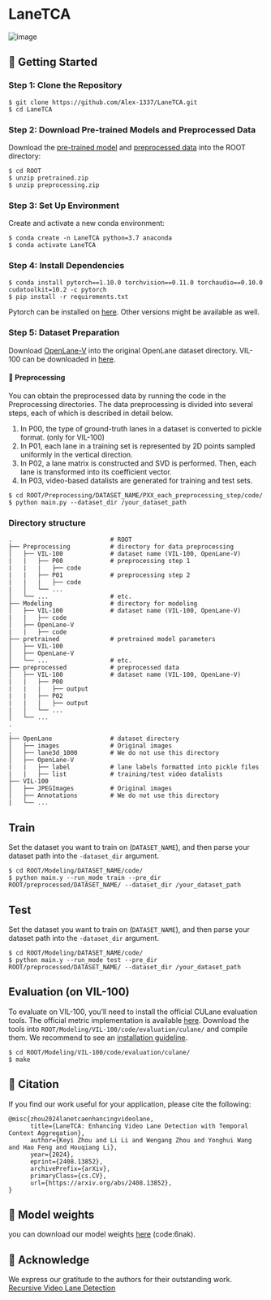 # LaneTCA



![image](https://github.com/user-attachments/assets/75f47f23-f4c0-4f92-8d53-cb9f926dd552)



## :postal_horn: Getting Started

### Step 1: Clone the Repository
```
$ git clone https://github.com/Alex-1337/LaneTCA.git
$ cd LaneTCA
```

### Step 2: Download Pre-trained Models and Preprocessed Data
Download the [pre-trained model](https://drive.google.com/file/d/1PjbN2uQ-7DgFJjApH1vRx81vEo_Tvn-9/view) and [preprocessed data](https://drive.google.com/file/d/14JI2BIwJ677_rCBLGQiHvl6IF-n0LIwH/view) into the ROOT directory:
```
$ cd ROOT
$ unzip pretrained.zip
$ unzip preprocessing.zip
```
### Step 3: Set Up Environment
Create and activate a new conda environment:
```
$ conda create -n LaneTCA python=3.7 anaconda
$ conda activate LaneTCA
```
### Step 4: Install Dependencies
```
$ conda install pytorch==1.10.0 torchvision==0.11.0 torchaudio==0.10.0 cudatoolkit=10.2 -c pytorch
$ pip install -r requirements.txt
```
Pytorch can be installed on [here](https://pytorch.org/get-started/previous-versions/). Other versions might be available as well.

### Step 5: Dataset Preparation
Download [OpenLane-V](https://drive.google.com/file/d/1Jf7g1EG2oL9uVi9a1Fk80Iqtd1Bvb0V7/view?usp=sharing) into the original OpenLane dataset directory. VIL-100 can be downloaded in [here](https://github.com/yujun0-0/MMA-Net).

#### :bookmark_tabs: Preprocessing
You can obtain the preprocessed data by running the code in the Preprocessing directories. The data preprocessing is divided into several steps, each of which is described in detail below.
1. In P00, the type of ground-truth lanes in a dataset is converted to pickle format. (only for VIL-100)
2. In P01, each lane in a training set is represented by 2D points sampled uniformly in the vertical direction.
3. In P02, a lane matrix is constructed and SVD is performed. Then, each lane is transformed into its coefficient vector.
4. In P03, video-based datalists are generated for training and test sets.

```
$ cd ROOT/Preprocessing/DATASET_NAME/PXX_each_preprocessing_step/code/
$ python main.py --dataset_dir /your_dataset_path 
```

    
### Directory structure
    .                           # ROOT
    ├── Preprocessing           # directory for data preprocessing
    │   ├── VIL-100             # dataset name (VIL-100, OpenLane-V)
    |   |   ├── P00             # preprocessing step 1
    |   |   |   ├── code
    |   |   ├── P01             # preprocessing step 2
    |   |   |   ├── code
    |   │   └── ...
    │   └── ...                 # etc.
    ├── Modeling                # directory for modeling
    │   ├── VIL-100             # dataset name (VIL-100, OpenLane-V)
    |   |   ├── code            
    │   ├── OpenLane-V           
    |   |   ├── code            
    ├── pretrained              # pretrained model parameters 
    │   ├── VIL-100              
    │   ├── OpenLane-V            
    │   └── ...                 # etc.
    ├── preprocessed            # preprocessed data
    │   ├── VIL-100             # dataset name (VIL-100, OpenLane-V)
    |   |   ├── P00             
    |   |   |   ├── output
    |   |   ├── P02             
    |   |   |   ├── output
    |   │   └── ...
    │   └── ...
    .
    .                           
    ├── OpenLane                # dataset directory
    │   ├── images              # Original images
    │   ├── lane3d_1000         # We do not use this directory
    │   ├── OpenLane-V
    |   |   ├── label           # lane labels formatted into pickle files
    |   |   ├── list            # training/test video datalists
    ├── VIL-100
    │   ├── JPEGImages          # Original images
    │   ├── Annotations         # We do not use this directory
    |   └── ...

## Train
Set the dataset you want to train on (`DATASET_NAME`), and then parse your dataset path into the `-dataset_dir` argument.
```
$ cd ROOT/Modeling/DATASET_NAME/code/
$ python main.y --run_mode train --pre_dir ROOT/preprocessed/DATASET_NAME/ --dataset_dir /your_dataset_path 
```
 
## Test
Set the dataset you want to train on (`DATASET_NAME`), and then parse your dataset path into the `-dataset_dir` argument.
```
$ cd ROOT/Modeling/DATASET_NAME/code/
$ python main.y --run_mode test --pre_dir ROOT/preprocessed/DATASET_NAME/ --dataset_dir /your_dataset_path 
```

## Evaluation (on VIL-100)
To evaluate on VIL-100, you’ll need to install the official CULane evaluation tools. The official metric implementation is available [here](https://github.com/yujun0-0/MMA-Net/blob/main/INSTALL.md). Download the tools into `ROOT/Modeling/VIL-100/code/evaluation/culane/` and compile them. We recommend to see an [installation guideline](https://github.com/yujun0-0/MMA-Net/blob/main/INSTALL.md).
```
$ cd ROOT/Modeling/VIL-100/code/evaluation/culane/
$ make
```


## :green_book: Citation

If you find our work useful for your application, please cite the following:
```
@misc{zhou2024lanetcaenhancingvideolane,
      title={LaneTCA: Enhancing Video Lane Detection with Temporal Context Aggregation}, 
      author={Keyi Zhou and Li Li and Wengang Zhou and Yonghui Wang and Hao Feng and Houqiang Li},
      year={2024},
      eprint={2408.13852},
      archivePrefix={arXiv},
      primaryClass={cs.CV},
      url={https://arxiv.org/abs/2408.13852}, 
}
```



## :wrench: Model weights
you can download our model weights [here](https://pan.baidu.com/s/1_q-AZOGyabeFoY4Q_aq3vg?pwd=6nak) (code:6nak).


## :rose: Acknowledge
We express our gratitude to the authors for their outstanding work. [Recursive Video Lane Detection](https://github.com/dongkwonjin/RVLD)



